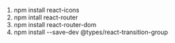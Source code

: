 1. npm install react-icons
2. npm intall react-router
3. npm install react-router-dom
4. npm install --save-dev @types/react-transition-group
